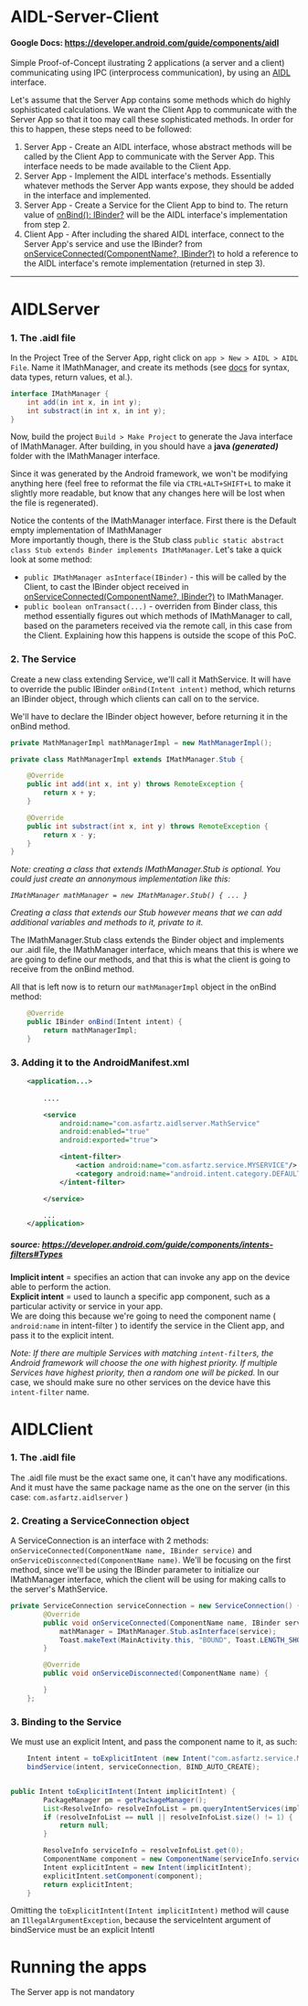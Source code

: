 # AIDL-Server-Client

#### Google Docs: https://developer.android.com/guide/components/aidl

Simple Proof-of-Concept ilustrating 2 applications (a server and a client) communicating using IPC (interprocess communication), by using an [AIDL](https://developer.android.com/guide/components/aidl) interface.  

Let's assume that the Server App contains some methods which do highly sophisticated calculations. We want the Client App to communicate with the Server App so that it too may call these sophisticated methods. In order for this to happen, these steps need to be followed:   
   1. Server App - Create an AIDL interface, whose abstract methods will be called by the Client App to communicate with the Server App. This interface needs to be made available to the Client App.
   2. Server App - Implement the AIDL interface's methods. Essentially whatever methods the Server App wants expose, they should be added in the interface and implemented. 
   3. Server App - Create a Service for the Client App to bind to. The return value of [onBind(): IBinder?](https://developer.android.com/reference/android/app/Service#onBind(android.content.Intent)) will be the AIDL interface's implementation from step 2.
   4. Client App - After including the shared AIDL interface, connect to the Server App's service and use the IBinder? from [onServiceConnected(ComponentName?, IBinder?)](https://developer.android.com/reference/android/content/ServiceConnection#onServiceConnected(android.content.ComponentName,%20android.os.IBinder)) to hold a reference to the AIDL interface's remote implementation (returned in step 3).

___

# AIDLServer
### 1.  The .aidl file

In the Project Tree of the Server App, right click on `app > New > AIDL > AIDL File`. Name it IMathManager, and create its methods (see [docs](https://developer.android.com/guide/components/aidl#Create) for syntax, data types, return values, et al.). 
```java
interface IMathManager {
    int add(in int x, in int y);
    int substract(in int x, in int y);
}
```
Now, build the project `Build > Make Project` to generate the Java interface of IMathManager. After building, in you should have a **java *(generated)*** folder with the IMathManager interface.   

Since it was generated by the Android framework, we won't be modifying anything here (feel free to reformat the file via `CTRL+ALT+SHIFT+L` to make it slightly more readable, but know that any changes here will be lost when the file is regenerated).   

Notice the contents of the IMathManager interface. First there is the Default empty implementation of IMathManager    
More importantly though, there is the Stub class `public static abstract class Stub extends Binder implements IMathManager`. Let's take a quick look at some method:   
- `public IMathManager asInterface(IBinder)` - this will be called by the Client, to cast the IBinder object received in [onServiceConnected(ComponentName?, IBinder?)](https://developer.android.com/reference/android/content/ServiceConnection#onServiceConnected(android.content.ComponentName,%20android.os.IBinder)) to IMathManager.
- `public boolean onTransact(...)` - overriden from Binder class, this method essentially figures out which methods of IMathManager to call, based on the parameters received via the remote call, in this case from the Client. Explaining how this happens is outside the scope of this PoC.

### 2.  The Service

Create a new class extending Service, we'll call it MathService. It will have to override the public IBinder ```onBind(Intent intent)``` method, which returns an IBinder object, through which clients can call on to the service.

We'll have to declare the IBinder object however, before returning it in the onBind method.
```java
private MathManagerImpl mathManagerImpl = new MathManagerImpl();

private class MathManagerImpl extends IMathManager.Stub {

    @Override
    public int add(int x, int y) throws RemoteException {
        return x + y;
    }

    @Override
    public int substract(int x, int y) throws RemoteException {
        return x - y;
    }
}
```
_Note: creating a class that extends IMathManager.Stub is optional. You could just create an annonymous implementation like this:_

_``` IMathManager mathManager = new IMathManager.Stub() { ... } ```_

_Creating a class that extends our Stub however means that we can add additional variables and methods to it, private to it._


The IMathManager.Stub class extends the Binder object and implements our .aidl file, the IMathManager interface, which means that this is where we are going to define our methods, and that this is what the client is going to receive from the onBind method.

All that is left now is to return our ```mathManagerImpl``` object in the onBind method:
```java
    @Override
    public IBinder onBind(Intent intent) {
        return mathManagerImpl;
    }
```

### 3.  Adding it to the AndroidManifest.xml

```xml
    <application...>
        
        ....

        <service
            android:name="com.asfartz.aidlserver.MathService"
            android:enabled="true"
            android:exported="true">

            <intent-filter>
                <action android:name="com.asfartz.service.MYSERVICE"/>
                <category android:name="android.intent.category.DEFAULT"/>
            </intent-filter>

        </service>

        ...
    </application>        
```
##### source: https://developer.android.com/guide/components/intents-filters#Types
**Implicit intent** = specifies an action that can invoke any app on the device able to perform the action.  
**Explicit intent** = used to launch a specific app component, such as a particular activity or service in your app.  
We are doing this because we're going to need the component name ( ```android:name``` in intent-filter ) to identify the service in the Client app, and pass it to the explicit intent.

*Note: If there are multiple Services with matching ```intent-filter```s, the Android framework will choose the one with highest priority. If multiple Services have highest priority, then a random one will be picked.* In our case, we should make sure no other services on the device have this ```intent-filter``` name.




# AIDLClient
### 1.  The .aidl file

The .aidl file must be the exact same one, it can't have any modifications. And it must have the same package name as the one on the server (in this case: ```com.asfartz.aidlserver``` )

### 2. Creating a ServiceConnection object

A ServiceConnection is an interface with 2 methods: ```onServiceConnected(ComponentName name, IBinder service)``` and ```onServiceDisconnected(ComponentName name)```. We'll be focusing on the first method, since we'll be using the IBinder parameter to initialize our IMathManager interface, which the client will be using for making calls to the server's MathService.

```java
private ServiceConnection serviceConnection = new ServiceConnection() {
        @Override
        public void onServiceConnected(ComponentName name, IBinder service) {
            mathManager = IMathManager.Stub.asInterface(service);
            Toast.makeText(MainActivity.this, "BOUND", Toast.LENGTH_SHORT).show();
        }

        @Override
        public void onServiceDisconnected(ComponentName name) {

        }
    };
```

### 3. Binding to the Service

We must use an explicit Intent, and pass the component name to it, as such:
```java
    Intent intent = toExplicitIntent (new Intent("com.asfartz.service.MYSERVICE"));
    bindService(intent, serviceConnection, BIND_AUTO_CREATE);


public Intent toExplicitIntent(Intent implicitIntent) {
        PackageManager pm = getPackageManager();
        List<ResolveInfo> resolveInfoList = pm.queryIntentServices(implicitIntent, 0);
        if (resolveInfoList == null || resolveInfoList.size() != 1) {
            return null;
        }

        ResolveInfo serviceInfo = resolveInfoList.get(0);
        ComponentName component = new ComponentName(serviceInfo.serviceInfo.packageName, serviceInfo.serviceInfo.name);
        Intent explicitIntent = new Intent(implicitIntent);
        explicitIntent.setComponent(component);
        return explicitIntent;
    }
```

Omitting the ```toExplicitIntent(Intent implicitIntent)``` method will cause an ```IllegalArgumentException```, because the  serviceIntent argument of bindService must be an explicit IntentI




# Running the apps
The Server app is not mandatory
